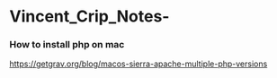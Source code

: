 # Vincent_Crip_Notes-

### How to install php on mac
https://getgrav.org/blog/macos-sierra-apache-multiple-php-versions
